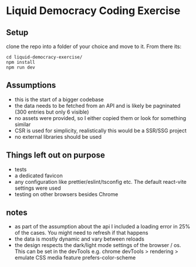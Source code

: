 # Liquid Democracy Coding Exercise

## Setup

clone the repo into a folder of your choice and move to it. From there its:

```
cd liquid-democracy-exercise/
npm install
npm run dev
```

## Assumptions

- this is the start of a bigger codebase
- the data needs to be fetched from an API and is likely be pagninated (300 entries but only 6 visible)
- no assets were provided, so I either copied them or look for something similar
- CSR is used for simplicity, realistically this would be a SSR/SSG project
- no external libraries should be used

## Things left out on purpose

- tests
- a dedicated favicon
- any configuration like prettier/eslint/tsconfig etc. The default react-vite settings were used
- testing on other browsers besides Chrome

## notes
- as part of the assumption about the api I included a loading error in 25% of the cases. You might need to refresh if that happens
- the data is mostly dynamic and vary between reloads
- the design respects the dark/light mode settings of the browser / os. This can be set in the devTools e.g. chrome devTools > rendering > emulate CSS media feature prefers-color-scheme
